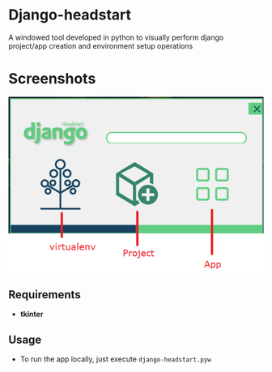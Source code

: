 # Django-headstart
A windowed tool developed in python to visually perform django project/app creation and environment setup operations

# Screenshots
<p align="center">
  <img src="https://github.com/bruhmese-python/Django-headstart/blob/main/Django%20headstart/preview.png"/>
</p>
 
## Requirements
- **tkinter** 

## Usage
  - To run the app locally, just execute `django-headstart.pyw`
